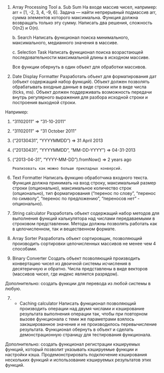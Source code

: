 1.	Array Processing Tool
	a.	Sub Sum
	На входе массив чисел, например: arr = [1, -2, 3, 4, -9, 6].
	Задача — найти непрерывный подмассив arr, сумма элементов которого максимальна. Функция должна возвращать только эту сумму.
	Написать два решения, сложность O(n2) и O(n).

	b.	Search
	Написать функционал поиска минимального, максимального, медианного значения в массиве.

	c.	Selection Task
	Написать функционал поиска возрастающей последовательности максимальной длины в исходном массиве.

	Все функции обернуть в один объект для обработки массивов.

2.	Date Display Formatter
Разработать объект для форматирования дат (объект содержащий набор функций). Объект должен позволять обрабатывать входные данные в виде строки или в виде числа (ticks, ms). Объект должен поддерживать возможность передачи внутрь регулярного выражения для разбора исходной строки и построения выходной строки.

Например:
1.	“31102011” => “31-10-2011”
2.	“31102011” => “31 October 2011”
3.	(“20130431”, “YYYYMMDD”) => 31 April 2013
4.	(“20130431”, “YYYYMMDD”, “MM-DD-YYYY”) => 04-31-2013
5.	(“2013-04-31”, “YYYY-MM-DD”).fromNow() => 2 years ago
		
		Реализовать как можно больше прикладных конверсий.

3.	Text Formatter
Написать функцию обработчика входного текста. Функция должна принимать на вход строку, максимальный размер строки (опционально), максимальное количество строк (опционально), тип форматирования (“перенос по слову”, “перенос по символу”, “перенос по предложению”, “переносов нет” - опционально).

4.	String calculator
Разработать объект содержащий набор методов для выполнения функций калькулятора над числами передаваемыми в строковом представлении. Методы должны позволять работать как в целочисленном, так и вещественном формате.


5.	Array Sorter
Разработать объект сортировщик, позволяющий производить сортировки целочисленных массивов не менее чем 4 способами.


6.	Binary Converter
Создать объект позволяющий производить конвертацию чисел из двоичной системы исчисления в десятеричную и обратно. Числа представлены в виде векторов (массивов чисел, где индекс является разрядом).

Дополнительно: создать функции для перевода из любой системы в любую.


7.	* Caching calculator
Написать функционал позволяющий производить операции над двумя числами и кэширование результата выполнения операции так, чтобы при повторном вызове функционала с теми же параметрами взялось закэшированное значение и не производилось перевычисление результата. Функционал обернуть в объект и сделать демонстрационную страницу для тестирования функционала.


Дополнительно: создать функционал регистрации кэшируемых функций, который позволит указывать кэшируемые функции и настройки кэша. Продемонстрировать подключение кэширования нескольких функций и использование кэшируемых результатов этих функций.
